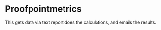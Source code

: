# Proofpointmetrics

This gets data via text report,does the calculations, and emails the results. 
